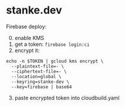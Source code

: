 # stanke.dev

Firebase deploy:

0. enable KMS
1. get a token: `firebase login:ci`
2. encrypt it:
```
echo -n $TOKEN | gcloud kms encrypt \
  --plaintext-file=- \
  --ciphertext-file=- \
  --location=global \
  --keyring=stanke-dev \
  --key=firebase | base64
```
3. paste encrypted token into cloudbuild.yaml

